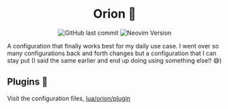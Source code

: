 <h1 align="center">Orion 🌠</h1>

<p align="center">
  <img alt="GitHub last commit" src="https://img.shields.io/github/last-commit/dhruvinsh/nvim?color=98c379&style=for-the-badge">
  <img alt="Neovim Version" src="https://img.shields.io/badge/NEOVIM-stable-E5C07B?style=for-the-badge&logo=neovim">
</p>

A configuration that finally works best for my daily use case. I went over so many configurations back and forth changes but a configuration that I can stay put (I said the same earlier and end up doing using something else!! 😅)

## Plugins 🔌

Visit the configuration files, [lua/orion/plugin](./lua/orion/plugins)
